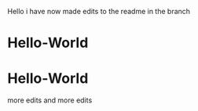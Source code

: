 Hello i have now made edits to the readme in the branch
# Hello-World
# Hello-World
more edits
and more edits
